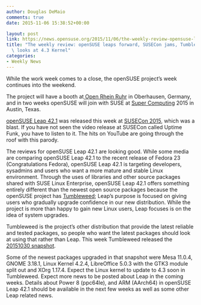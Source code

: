 ```yaml
---
author: Douglas DeMaio
comments: true
date: 2015-11-06 15:38:52+00:00

layout: post
link: https://news.opensuse.org/2015/11/06/the-weekly-review-opensuse-leaps-forward-susecon-jams-tumbleweed-looks-at-4-3-kernel/
title: "The weekly review: openSUSE leaps forward, SUSECon jams, Tumbleweed\
  \ looks at 4.3 Kernel"
categories:
- Weekly News
---
```



While the work week comes to a close, the openSUSE project’s week continues into the weekend.

The project will have a booth at[ Open Rhein Ruhr](https://www.openrheinruhr.de/) in Oberhausen, Germany, and in two weeks openSUSE will join with SUSE at [Super Computing](http://sc15.supercomputing.org/) 2015 in Austin, Texas.

[openSUSE Leap 42.1](https://news.opensuse.org/2015/11/04/opensuse-leap-42-1-becomes-first-hybrid-distribution/) was released this week at [SUSECon 2015](http://www.susecon.com/), which was a blast. If you have not seen the video release at SUSECon called Uptime Funk, you have to listen to it. The hits on YouTube are going through the roof with this parody.

The reviews for openSUSE Leap 42.1 are looking good. While some media are comparing openSUSE Leap 42.1 to the recent release of Fedora 23 (Congratulations Fedora), openSUSE Leap 42.1 is targeting developers, sysadmins and users who want a more mature and stable Linux environment. Through the uses of libraries and other source packages shared with SUSE Linux Enterprise, openSUSE Leap 42.1 offers something entirely different than the newest open source packages because the openSUSE project has [Tumbleweed](https://en.opensuse.org/Portal:Tumbleweed); Leap’s purpose is focused on giving users who gradually upgrade confidence in our new distribution. While the project is more than happy to gain new Linux users, Leap focuses is on the idea of system upgrades.

Tumbleweed is the project’s other distribution that provide the latest reliable and tested packages, so people who want the latest packages should look at using that rather than Leap. This week Tumbleweed released the [20151030 snapshot](http://lists.opensuse.org/opensuse-factory/2015-11/msg00110.html).

Some of the newest packages upgraded in that snapshot were Mesa 11.0.4, GNOME 3.18.1, Linux Kernel 4.2.4, LibreOffice 5.0.3 with the GTK3 module split out and XOrg 1.17.4. Expect the Linux kernel to update to 4.3 soon in Tumbleweed.
Expect more news to be posted about Leap in the coming weeks. Details about Power 8 (ppc64le), and ARM (AArch64) in openSUSE Leap 42.1 should be available in the next few weeks as well as some other Leap related news.		
